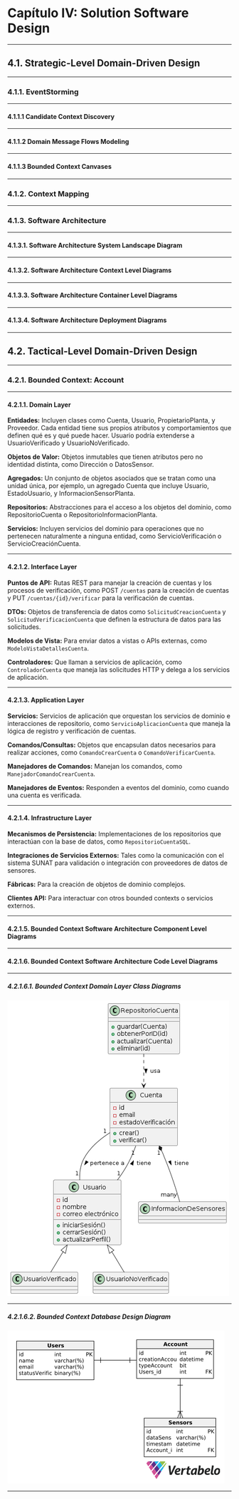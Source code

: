 # Capítulo IV: Solution Software Design
---
## 4.1. Strategic-Level Domain-Driven Design
---
### 4.1.1. EventStorming
---
#### 4.1.1.1 Candidate Context Discovery
---
#### 4.1.1.2 Domain Message Flows Modeling
---
#### 4.1.1.3 Bounded Context Canvases
---
### 4.1.2. Context Mapping
---
### 4.1.3. Software Architecture
---
#### 4.1.3.1. Software Architecture System Landscape Diagram
---
#### 4.1.3.2. Software Architecture Context Level Diagrams
---
#### 4.1.3.3. Software Architecture Container Level Diagrams
---
#### 4.1.3.4. Software Architecture Deployment Diagrams
---
## 4.2. Tactical-Level Domain-Driven Design
---
### 4.2.1. Bounded Context: Account 
---
#### 4.2.1.1. Domain Layer

**Entidades:** Incluyen clases como Cuenta, Usuario, PropietarioPlanta, y Proveedor. Cada entidad tiene sus propios atributos y comportamientos que definen qué es y qué puede hacer. Usuario podría extenderse a UsuarioVerificado y UsuarioNoVerificado. 

**Objetos de Valor:** Objetos inmutables que tienen atributos pero no identidad distinta, como Dirección o DatosSensor.

**Agregados:** Un conjunto de objetos asociados que se tratan como una unidad única, por ejemplo, un agregado Cuenta que incluye Usuario, EstadoUsuario, y InformacionSensorPlanta.

**Repositorios:** Abstracciones para el acceso a los objetos del dominio, como RepositorioCuenta o RepositorioInformacionPlanta.

**Servicios:** Incluyen servicios del dominio para operaciones que no pertenecen naturalmente a ninguna entidad, como ServicioVerificación o ServicioCreaciónCuenta.

---
#### 4.2.1.2. Interface Layer

**Puntos de API:** Rutas REST para manejar la creación de cuentas y los procesos de verificación, como POST `/cuentas` para la creación de cuentas y PUT `/cuentas/{id}/verificar` para la verificación de cuentas.

**DTOs:** Objetos de transferencia de datos como `SolicitudCreacionCuenta` y `SolicitudVerificacionCuenta` que definen la estructura de datos para las solicitudes.

**Modelos de Vista:** Para enviar datos a vistas o APIs externas, como `ModeloVistaDetallesCuenta`.

**Controladores:** Que llaman a servicios de aplicación, como `ControladorCuenta` que maneja las solicitudes HTTP y delega a los servicios de aplicación.

---
#### 4.2.1.3. Application Layer
**Servicios:** Servicios de aplicación que orquestan los servicios de dominio e interacciones de repositorio, como `ServicioAplicacionCuenta` que maneja la lógica de registro y verificación de cuentas.

**Comandos/Consultas:** Objetos que encapsulan datos necesarios para realizar acciones, como `ComandoCrearCuenta` o `ComandoVerificarCuenta`.

**Manejadores de Comandos:** Manejan los comandos, como `ManejadorComandoCrearCuenta`.

**Manejadores de Eventos:** Responden a eventos del dominio, como cuando una cuenta es verificada.

---
#### 4.2.1.4. Infrastructure Layer

**Mecanismos de Persistencia:** Implementaciones de los repositorios que interactúan con la base de datos, como `RepositorioCuentaSQL`.

**Integraciones de Servicios Externos:** Tales como la comunicación con el sistema SUNAT para validación o integración con proveedores de datos de sensores.

**Fábricas:** Para la creación de objetos de dominio complejos.

**Clientes API:** Para interactuar con otros bounded contexts o servicios externos.

---
#### 4.2.1.5. Bounded Context Software Architecture Component Level Diagrams
--- 
#### 4.2.1.6. Bounded Context Software Architecture Code Level Diagrams
---
##### 4.2.1.6.1. Bounded Context Domain Layer Class Diagrams

![Bounded Context Database Design Diagram](/assets/boudedclases1.png)


---
##### 4.2.1.6.2. Bounded Context Database Design Diagram

![Bounded Context Database Design Diagram](/assets/Bounded1.png)

---

